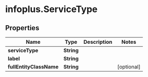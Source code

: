 # infoplus.ServiceType

## Properties
Name | Type | Description | Notes
------------ | ------------- | ------------- | -------------
**serviceType** | **String** |  | 
**label** | **String** |  | 
**fullEntityClassName** | **String** |  | [optional] 


